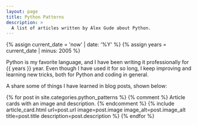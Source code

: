 ```yaml
---
layout: page
title: Python Patterns
description: >
  A list of articles written by Alex Gude about Python.
---
```


{% assign current_date = 'now' | date: '%Y' %}
{% assign years = current_date | minus: 2005 %}

Python is my favorite language, and I have been writing it professionally for
{{ years }} year. Even though I have used it for so long, I keep improving and
learning new tricks, both for Python and coding in general.

A share some of things I have learned in blog posts, shown below:

{% for post in site.categories.python_patterns %}
  {% comment %} Article cards with an image and description. {% endcomment %}
  {% include article_card.html
    url=post.url
    image=post.image
    image_alt=post.image_alt
    title=post.title
    description=post.description
  %}
{% endfor %}
